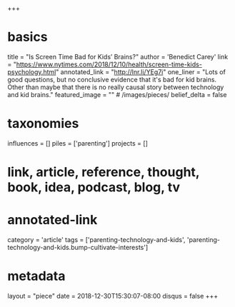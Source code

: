+++
# basics
title     		 = "Is Screen Time Bad for Kids’ Brains?"
author    		 = 'Benedict Carey'
link      		 = "https://www.nytimes.com/2018/12/10/health/screen-time-kids-psychology.html"
annotated_link = "http://lnr.li/YEg7i"
one_liner 		 = "Lots of good questions, but no conclusive evidence that it's bad for kid brains. Other than maybe that there is no really causal story between technology and kid brains."
featured_image = "" # /images/pieces/
belief_delta   = false

# taxonomies
influences		 = []
piles     		 = ['parenting']
projects			 = []

# link, article, reference, thought, book, idea, podcast, blog, tv
# annotated-link
category  		 = 'article'
tags 					 = ['parenting-technology-and-kids', 
									'parenting-technology-and-kids.bump-cultivate-interests']

# metadata
layout	    	 = "piece"
date      		 = 2018-12-30T15:30:07-08:00
disqus    		 = false
+++

